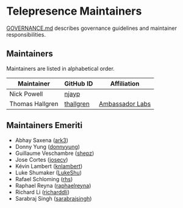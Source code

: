 # Telepresence Maintainers

[GOVERNANCE.md](GOVERNANCE.md) describes governance guidelines and
maintainer responsibilities.

## Maintainers

Maintainers are listed in alphabetical order.

| Maintainer      | GitHub ID                                 | Affiliation                                         |
| --------------- | ----------------------------------------- | --------------------------------------------------- |
| Nick Powell     | [njayp](https://github.com/njayp)         |                                                     |
| Thomas Hallgren | [thallgren](https://github.com/thallgren) | [Ambassador Labs](https://www.github.com/datawire/) |

## Maintainers Emeriti

* Abhay Saxena ([ark3](https://github.com/ark3))
* Donny Yung ([donnyyung](https://github.com/donnyyung))
* Guillaume Veschambre ([shepz](https://github.com/shepz))
* Jose Cortes ([josecv](https://github.com/josecv))
* Kévin Lambert ([knlambert](https://github.com/knlambert))
* Luke Shumaker ([LukeShu](https://github.com/LukeShu))
* Rafael Schloming ([rhs](https://github.com/rhs))
* Raphael Reyna ([raphaelreyna](https://github.com/raphaelreyna))
* Richard Li ([richarddli](https://github.com/richarddli))
* Sarabraj Singh ([sarabrajsingh](https://github.com/sarabrajsingh))
